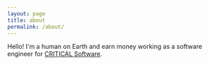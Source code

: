 ```yaml
---
layout: page
title: about
permalink: /about/
---
```


Hello! I'm a human on Earth and earn money working as a software engineer for [CRITICAL Software](https://www.criticalsoftware.com/en/homepage). 